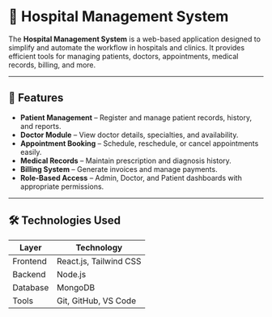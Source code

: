 

# 🏥 Hospital Management System

The **Hospital Management System** is a web-based application designed to simplify and automate the workflow in hospitals and clinics. It provides efficient tools for managing patients, doctors, appointments, medical records, billing, and more.

---

## 📌 Features

- **Patient Management** – Register and manage patient records, history, and reports.
- **Doctor Module** – View doctor details, specialties, and availability.
- **Appointment Booking** – Schedule, reschedule, or cancel appointments easily.
- **Medical Records** – Maintain prescription and diagnosis history.
- **Billing System** – Generate invoices and manage payments.
- **Role-Based Access** – Admin, Doctor, and Patient dashboards with appropriate permissions.

---

## 🛠️ Technologies Used

| Layer      | Technology        |
|------------|-------------------|
| Frontend   | React.js, Tailwind CSS  |
| Backend    |  Node.js  |
| Database   |  MongoDB |
| Tools      | Git, GitHub, VS Code |

